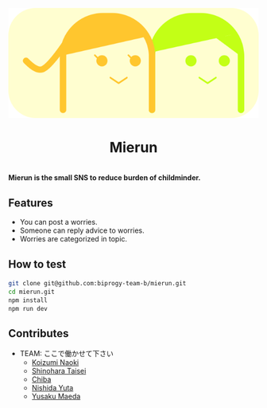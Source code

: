 <p align="center">
  <img src="./mierun.svg">
  <samp>
    <b>
      <h1 align="center">
        Mierun
      </h1>
    <br>
      Mierun is the small SNS to reduce burden of childminder.
    </b>
  </samp>
</p>

## Features

- You can post a worries.
- Someone can reply advice to worries.
- Worries are categorized in topic.

## How to test

```sh
git clone git@github.com:biprogy-team-b/mierun.git
cd mierun.git
npm install
npm run dev
```

## Contributes

- TEAM: ここで働かせて下さい
  - [Koizumi Naoki](mailto:koizumi@ss.cs.osaka-u.ac.jp)
  - [Shinohara Taisei](mailto:taisei.shinohara1329@gmail.com)
  - [Chiba](mailto:chiba4729@gmail.com)
  - [Nishida Yuta](mailto:ypmtk437.0209@gmail.com)
  - [Yusaku Maeda](mailto:yuni.hutsuka@amanoji-studio.com)
